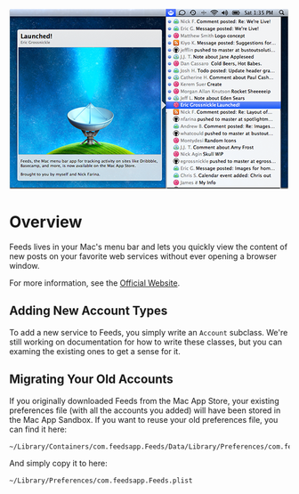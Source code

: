 ![Example Screenshot](Assets/Screenshot.png)

Overview
========

Feeds lives in your Mac's menu bar and lets you quickly view the content of new posts on your favorite web services without ever opening a browser window.

For more information, see the [Official Website](http://www.feedsapp.com).


Adding New Account Types
------------------------

To add a new service to Feeds, you simply write an `Account` subclass. We're still working on documentation for how to write these classes, but you can examing the existing ones to get a sense for it.


Migrating Your Old Accounts
---------------------------

If you originally downloaded Feeds from the Mac App Store, your existing preferences file (with all the accounts you added) will have been stored in the Mac App Sandbox. If you want to reuse your old preferences file, you can find it here:

    ~/Library/Containers/com.feedsapp.Feeds/Data/Library/Preferences/com.feedsapp.Feeds.plist

And simply copy it to here:

    ~/Library/Preferences/com.feedsapp.Feeds.plist